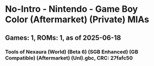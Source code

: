 # No-Intro - Nintendo - Game Boy Color (Aftermarket) (Private) MIAs
## Games: 1, ROMs: 1, as of 2025-06-18

### Tools of Nexaura (World) (Beta 6) (SGB Enhanced) (GB Compatible) (Aftermarket) (Unl).gbc, CRC: 27fafc50
